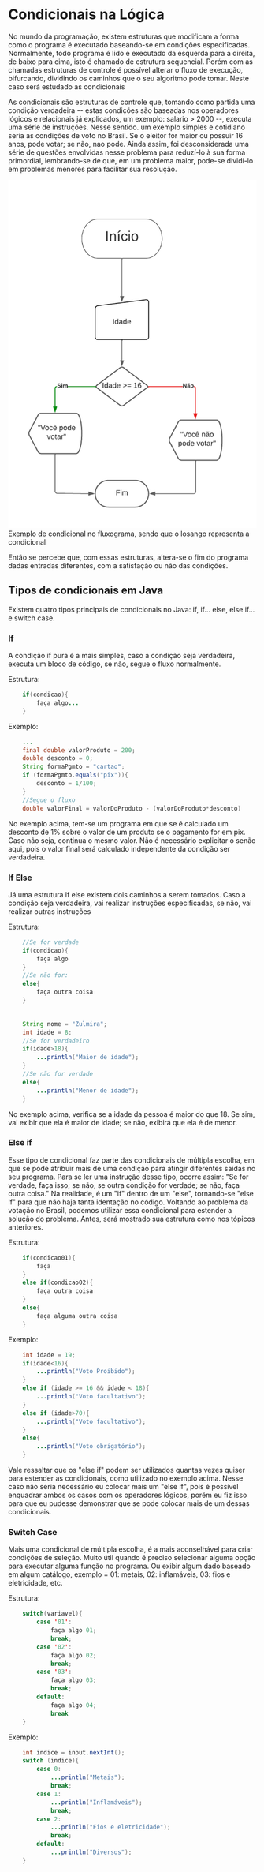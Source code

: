# Condicionais na Lógica

No mundo da programação, existem estruturas que modificam a forma como o programa é executado baseando-se em condições especificadas. Normalmente, todo programa é lido e executado da esquerda para a direita, de baixo para cima, isto é chamado de estrutura sequencial. Porém com as chamadas estruturas de controle é possível alterar o fluxo de execução, bifurcando, dividindo os caminhos que o seu algoritmo pode tomar. Neste caso será estudado as condicionais

As condicionais são estruturas de controle que, tomando como partida uma condição verdadeira -- estas condições são baseadas nos operadores lógicos e relacionais já explicados, um exemplo: salario > 2000 --, executa uma série de instruções. Nesse sentido. um exemplo simples e cotidiano seria as condições de voto no Brasil. Se o eleitor for maior ou possuir 16 anos, pode votar; se não, nao pode. Ainda assim, foi desconsiderada uma série de questões envolvidas nesse problema para reduzí-lo à sua forma primordial, lembrando-se de que, em um problema maior, pode-se dividí-lo em problemas menores para facilitar sua resolução.

![FluxogramaDeImagem](Exemplo_condicional.png)
Exemplo de condicional no fluxograma, sendo que o losango representa a condicional

Então se percebe que, com essas estruturas, altera-se o fim do programa dadas entradas diferentes, com a satisfação ou não das condições.

## Tipos de condicionais em Java

Existem quatro tipos principais de condicionais no Java: if, if... else, else if... e switch case.

### If

A condição if pura é a mais simples, caso a condição seja verdadeira, executa um bloco de código, se não, segue o fluxo normalmente.

Estrutura:

```java
    if(condicao){
        faça algo...
    }

```

Exemplo: 

```java
    ...
    final double valorProduto = 200;
    double desconto = 0;
    String formaPgmto = "cartao";
    if (formaPgmto.equals("pix")){
        desconto = 1/100;
    }
    //Segue o fluxo
    double valorFinal = valorDoProduto - (valorDoProduto*desconto)
```
No exemplo acima, tem-se um programa em que se é calculado um desconto de 1% sobre o valor de um produto se o pagamento for em pix. Caso não seja, continua o mesmo valor. Não é necessário explicitar o senão aqui, pois o valor final será calculado independente da condição ser verdadeira.

### If Else

Já uma estrutura if else existem dois caminhos a serem tomados. Caso a condição seja verdadeira, vai realizar instruções especificadas, se não, vai realizar outras instruções

Estrutura:

```java
    //Se for verdade
    if(condicao){
        faça algo
    }
    //Se não for:
    else{
        faça outra coisa
    }
```

```java
    
    String nome = "Zulmira";
    int idade = 8;
    //Se for verdadeiro
    if(idade>18){
        ...println("Maior de idade");
    }    
    //Se não for verdade
    else{
        ...println("Menor de idade");
    }

```
No exemplo acima, verifica se a idade da pessoa é maior do que 18. Se sim, vai exibir que ela é maior de idade; se não, exibirá que ela é de menor.

### Else if

Esse tipo de condicional faz parte das condicionais de múltipla escolha, em que se pode atribuir mais de uma condição para atingir diferentes saídas no seu programa. Para se ler uma instrução desse tipo, ocorre assim: "Se for verdade, faça isso; se não, se outra condição for verdade; se não, faça outra coisa." Na realidade, é um "if" dentro de um "else", tornando-se "else if" para que não haja tanta identação no código. Voltando ao problema da votação no Brasil, podemos utilizar essa condicional para estender a solução do problema. Antes, será mostrado sua estrutura como nos tópicos anteriores.

Estrutura: 

```java
    if(condicao01){
        faça
    }
    else if(condicao02){
        faça outra coisa
    }
    else{
        faça alguma outra coisa
    }

```

Exemplo:

```java
    int idade = 19;
    if(idade<16){
        ...println("Voto Proibido");
    }
    else if (idade >= 16 && idade < 18){
        ...println("Voto facultativo");
    }
    else if (idade>70){
        ...println("Voto facultativo");
    }
    else{
        ...println("Voto obrigatório");
    }

```

Vale ressaltar que os "else if" podem ser utilizados quantas vezes quiser para estender as condicionais, como utilizado no exemplo acima. Nesse caso não seria necessário eu colocar mais um "else if", pois é possível enquadrar ambos os casos com os operadores lógicos, porém eu fiz isso para que eu pudesse demonstrar que se pode colocar mais de um dessas condicionais.

### Switch Case

Mais uma condicional de múltipla escolha, é a mais aconselhável para criar condições de seleção. Muito útil quando é preciso selecionar alguma opção para executar alguma função no programa. Ou exibir algum dado baseado em algum catálogo, exemplo = 01: metais, 02: inflamáveis, 03: fios e eletricidade, etc.

Estrutura:

```java
    switch(variavel){
        case '01':
            faça algo 01;
            break;
        case '02':
            faça algo 02;
            break;
        case '03':
            faça algo 03;
            break;
        default:
            faça algo 04;
            break
    }
```

Exemplo: 
```java
    int indice = input.nextInt();
    switch (indice){
        case 0:
            ...println("Metais");
            break;
        case 1:
            ...println("Inflamáveis");
            break;
        case 2:
            ...println("Fios e eletricidade");
            break;
        default:
            ...println("Diversos");
    }

```


